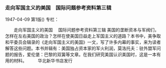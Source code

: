 ### 走向军国主义的美国　国际问题参考资料第三辑

1947-04-09
第1版()
专栏：

　　走向军国主义的美国
  　国际问题参考资料第三辑
    美国的垄断资本与军阀们，怎样在左右美国的政治？怎样在使美国日益走上军国主义的道路？本书中，美争取和平委员会辑录的《走向军国主义的美国》一文，写了许多内幕的事实，来为读者解答这些问题。本书并辑有：美国独占资本家的军火利润，莫洛托夫：驻外盟军问题的报告，爱伦堡：巴黎的双簧等文章。在我们研究美国认识美国时，这是一本有用的材料。
　　  华北新华书店发行
